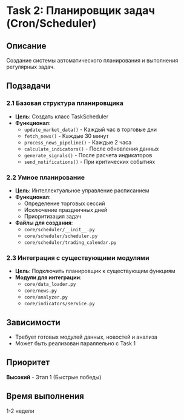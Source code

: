 # Task 2: Планировщик задач (Cron/Scheduler)

## Описание
Создание системы автоматического планирования и выполнения регулярных задач.

## Подзадачи

### 2.1 Базовая структура планировщика
- **Цель**: Создать класс TaskScheduler
- **Функционал**:
  - `update_market_data()` - Каждый час в торговые дни
  - `fetch_news()` - Каждые 30 минут
  - `process_news_pipeline()` - Каждые 2 часа
  - `calculate_indicators()` - После обновления данных
  - `generate_signals()` - После расчета индикаторов
  - `send_notifications()` - При критических событиях

### 2.2 Умное планирование
- **Цель**: Интеллектуальное управление расписанием
- **Функционал**:
  - Определение торговых сессий
  - Исключение праздничных дней
  - Приоритизация задач
- **Файлы для создания**:
  - `core/scheduler/__init__.py`
  - `core/scheduler/scheduler.py`
  - `core/scheduler/trading_calendar.py`

### 2.3 Интеграция с существующими модулями
- **Цель**: Подключить планировщик к существующим функциям
- **Модули для интеграции**:
  - `core/data_loader.py`
  - `core/news.py`
  - `core/analyzer.py`
  - `core/indicators/service.py`

## Зависимости
- Требует готовых модулей данных, новостей и анализа
- Может быть реализован параллельно с Task 1

## Приоритет
**Высокий** - Этап 1 (Быстрые победы)

## Время выполнения
1-2 недели
